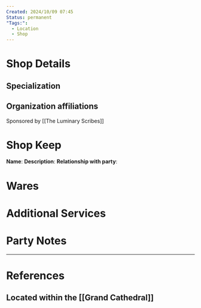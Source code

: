 ```yaml
---
Created: 2024/10/09 07:45
Status: permanent
"Tags:":
  - Location
  - Shop
---
```

# Shop Details
## Specialization
## Organization affiliations
Sponsored by [[The Luminary Scribes]]
# Shop Keep
**Name**:
**Description**:
**Relationship with party**:
# Wares
# Additional Services
# Party Notes


---
# References
## Located within the [[Grand Cathedral]]